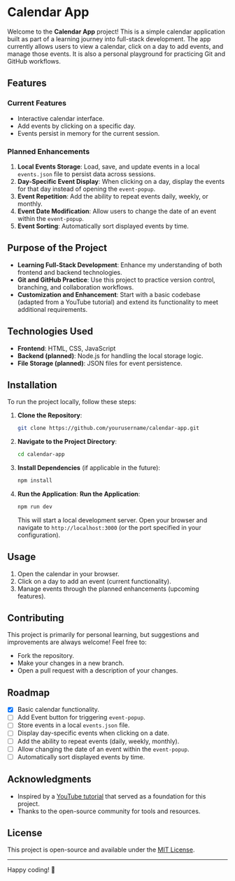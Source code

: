 # Calendar App

Welcome to the **Calendar App** project! This is a simple calendar application built as part of a learning journey into full-stack development. The app currently allows users to view a calendar, click on a day to add events, and manage those events. It is also a personal playground for practicing Git and GitHub workflows.

## Features

### Current Features

- Interactive calendar interface.
- Add events by clicking on a specific day.
- Events persist in memory for the current session.

### Planned Enhancements

1. **Local Events Storage**: Load, save, and update events in a local `events.json` file to persist data across sessions.
2. **Day-Specific Event Display**: When clicking on a day, display the events for that day instead of opening the `event-popup`.
3. **Event Repetition**: Add the ability to repeat events daily, weekly, or monthly.
4. **Event Date Modification**: Allow users to change the date of an event within the `event-popup`.
5. **Event Sorting**: Automatically sort displayed events by time.

## Purpose of the Project

- **Learning Full-Stack Development**: Enhance my understanding of both frontend and backend technologies.
- **Git and GitHub Practice**: Use this project to practice version control, branching, and collaboration workflows.
- **Customization and Enhancement**: Start with a basic codebase (adapted from a YouTube tutorial) and extend its functionality to meet additional requirements.

## Technologies Used

- **Frontend**: HTML, CSS, JavaScript
- **Backend (planned)**: Node.js for handling the local storage logic.
- **File Storage (planned)**: JSON files for event persistence.

## Installation

To run the project locally, follow these steps:

1. **Clone the Repository**:

   ```bash
   git clone https://github.com/yourusername/calendar-app.git
   ```

2. **Navigate to the Project Directory**:

   ```bash
   cd calendar-app
   ```

3. **Install Dependencies** (if applicable in the future):

   ```bash
   npm install
   ```

4. **Run the Application**:
   **Run the Application**:
   ```bash
   npm run dev
   ```
   This will start a local development server. Open your browser and navigate to `http://localhost:3000` (or the port specified in your configuration).

## Usage

1. Open the calendar in your browser.
2. Click on a day to add an event (current functionality).
3. Manage events through the planned enhancements (upcoming features).

## Contributing

This project is primarily for personal learning, but suggestions and improvements are always welcome! Feel free to:

- Fork the repository.
- Make your changes in a new branch.
- Open a pull request with a description of your changes.

## Roadmap

- [x] Basic calendar functionality.
- [ ] Add Event button for triggering `event-popup`.
- [ ] Store events in a local `events.json` file.
- [ ] Display day-specific events when clicking on a date.
- [ ] Add the ability to repeat events (daily, weekly, monthly).
- [ ] Allow changing the date of an event within the `event-popup`.
- [ ] Automatically sort displayed events by time.

## Acknowledgments

- Inspired by a [YouTube tutorial](https://www.youtube.com/watch?v=wDayVPGWipI) that served as a foundation for this project.
- Thanks to the open-source community for tools and resources.

## License

This project is open-source and available under the [MIT License](LICENSE).

---

Happy coding! 🚀
